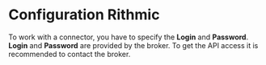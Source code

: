 # Configuration Rithmic

To work with a connector, you have to specify the **Login** and **Password**. **Login** and **Password** are provided by the broker. To get the API access it is recommended to contact the broker.
